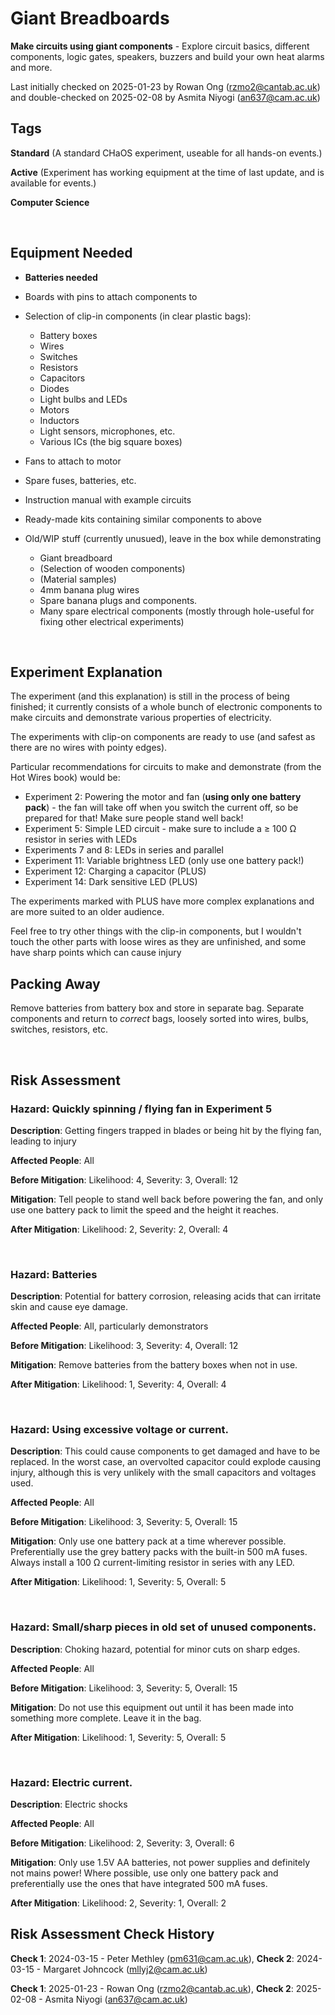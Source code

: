 # Giant Breadboards

**Make circuits using giant components** - Explore circuit basics, different components, logic gates, speakers, buzzers and build your own heat alarms and more.

Last initially checked on 2025-01-23 by Rowan Ong (rzmo2@cantab.ac.uk) and double-checked on 2025-02-08 by Asmita Niyogi (an637@cam.ac.uk)

## Tags

<!--- Start Tags (DO NOT REMOVE THIS COMMENT) --->

**Standard** (A standard CHaOS experiment, useable for all hands-on events.)

**Active** (Experiment has working equipment at the time of last update, and is available for events.)

**Computer Science**

<!--- End Tags (DO NOT REMOVE THIS COMMENT) --->

<br/>

## Equipment Needed

- **Batteries needed**
- Boards with pins to attach components to
- Selection of clip-in components (in clear plastic bags):
  - Battery boxes
  - Wires
  - Switches
  - Resistors
  - Capacitors
  - Diodes
  - Light bulbs and LEDs
  - Motors
  - Inductors
  - Light sensors, microphones, etc.
  - Various ICs (the big square boxes)
- Fans to attach to motor
- Spare fuses, batteries, etc.
- Instruction manual with example circuits
- Ready-made kits containing similar components to above

- Old/WIP stuff (currently unusued), leave in the box while demonstrating
  - Giant breadboard
  - (Selection of wooden components)
  - (Material samples)
  - 4mm banana plug wires
  - Spare banana plugs and components.
  - Many spare electrical components (mostly through hole-useful for fixing other electrical experiments)

<br/>

## Experiment Explanation

The experiment (and this explanation) is still in the process of being finished; it currently consists of a whole bunch of electronic components to make circuits and demonstrate various properties of electricity.

The experiments with clip-on components are ready to use (and safest as there are no wires with pointy edges).

Particular recommendations for circuits to make and demonstrate (from the Hot Wires book) would be:

- Experiment 2: Powering the motor and fan (**using only one battery pack**) - the fan will take off when you switch the current off, so be prepared for that! Make sure people stand well back!
- Experiment 5: Simple LED circuit - make sure to include a ≥ 100 Ω resistor in series with LEDs
- Experiments 7 and 8: LEDs in series and parallel
- Experiment 11: Variable brightness LED (only use one battery pack!)
- Experiment 12: Charging a capacitor (PLUS)
- Experiment 14: Dark sensitive LED (PLUS)

The experiments marked with PLUS have more complex explanations and are more suited to an older audience.

Feel free to try other things with the clip-in components, but I wouldn't touch the other parts with loose wires as they are unfinished, and some have sharp points which can cause injury

## Packing Away

Remove batteries from battery box and store in separate bag. Separate components and return to *correct* bags, loosely sorted into wires, bulbs, switches, resistors, etc.

<br/>

## Risk Assessment

### **Hazard**: Quickly spinning / flying fan in Experiment 5

**Description**: Getting fingers trapped in blades or being hit by the flying fan, leading to injury

**Affected People**: All

**Before Mitigation**: Likelihood: 4, Severity: 3, Overall: 12

**Mitigation**: Tell people to stand well back before powering the fan, and only use one battery pack to limit the speed and the height it reaches.

**After Mitigation**: Likelihood: 2, Severity: 2, Overall: 4

<br/>

### **Hazard**: Batteries

**Description**: Potential for battery corrosion, releasing acids that can irritate skin and cause eye damage.

**Affected People**: All, particularly demonstrators

**Before Mitigation**: Likelihood: 3, Severity: 4, Overall: 12

**Mitigation**: Remove batteries from the battery boxes when not in use.

**After Mitigation**: Likelihood: 1, Severity: 4, Overall: 4

<br/>

### **Hazard**: Using excessive voltage or current.

**Description**: This could cause components to get damaged and have to be replaced. In the worst case, an overvolted capacitor could explode causing injury, although this is very unlikely with the small capacitors and voltages used.

**Affected People**: All

**Before Mitigation**: Likelihood: 3, Severity: 5, Overall: 15

**Mitigation**: Only use one battery pack at a time wherever possible. Preferentially use the grey battery packs with the built-in 500 mA fuses. Always install a 100 Ω current-limiting resistor in series with any LED.

**After Mitigation**: Likelihood: 1, Severity: 5, Overall: 5

<br/>

### **Hazard**: Small/sharp pieces in old set of unused components.

**Description**: Choking hazard, potential for minor cuts on sharp edges.

**Affected People**: All

**Before Mitigation**: Likelihood: 3, Severity: 5, Overall: 15

**Mitigation**: Do not use this equipment out until it has been made into something more complete. Leave it in the bag.

**After Mitigation**: Likelihood: 1, Severity: 5, Overall: 5

<br/>

### **Hazard**: Electric current.

**Description**: Electric shocks

**Affected People**: All

**Before Mitigation**: Likelihood: 2, Severity: 3, Overall: 6

**Mitigation**: Only use 1.5V AA batteries, not power supplies and definitely not mains power! Where possible, use only one battery pack and preferentially use the ones that have integrated 500 mA fuses.

**After Mitigation**: Likelihood: 2, Severity: 1, Overall: 2

## Risk Assessment Check History

**Check 1**: 2024-03-15 - Peter Methley (pm631@cam.ac.uk), **Check 2**: 2024-03-15 - Margaret Johncock (mllyj2@cam.ac.uk)

**Check 1**: 2025-01-23 - Rowan Ong (rzmo2@cantab.ac.uk), **Check 2**: 2025-02-08 - Asmita Niyogi (an637@cam.ac.uk)
